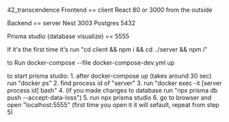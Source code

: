 42_transcendence
Frontend == client React 80 or 3000 from the outside

Backend == server Nest 3003 Postgres 5432

Prisma studio (database visualize) == 5555

If it's the first time it's run "cd client && npm i && cd ../server && npm i"

to Run docker-compose --file docker-compose-dev.yml up

to start prisma studio:
        1. after docker-compose up (takes around 30 sec) run     "docker ps"
        2. find process id of "server"
        3. run "docker exec -it [server process id] bash"
        4. (if you made changes to database run "npx prisma db push --accept-data-loss")
        5. run npx prisma studio
        6. go to browser and open "localhost:5555" (first time you open it it will sefault, repeat from step 5)
